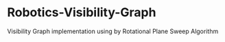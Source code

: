 Robotics-Visibility-Graph
=========================

Visibility Graph implementation using by Rotational Plane Sweep Algorithm 
